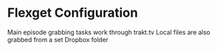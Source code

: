 # Flexget Configuration #

Main episode grabbing tasks work through trakt.tv
Local files are also grabbed from a set Dropbox folder
